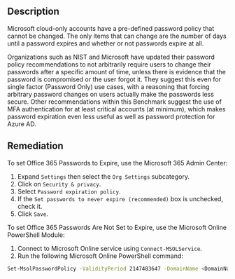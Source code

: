 ## Description

Microsoft cloud-only accounts have a pre-defined password policy that cannot be changed. The only items that can change are the number of days until a password expires and whether or not passwords expire at all.

Organizations such as NIST and Microsoft have updated their password policy recommendations to not arbitrarily require users to change their passwords after a specific amount of time, unless there is evidence that the password is compromised or the user forgot it. They suggest this even for single factor (Password Only) use cases, with a reasoning that forcing arbitrary password changes on users actually make the passwords less secure. Other recommendations within this Benchmark suggest the use of MFA authentication for at least critical accounts (at minimum), which makes password expiration even less useful as well as password protection for Azure AD.

## Remediation

To set Office 365 Passwords to Expire, use the Microsoft 365 Admin Center:

1. Expand `Settings` then select the `Org Settings` subcategory.
2. Click on `Security & privacy`.
3. Select `Password expiration policy`.
4. If the `Set passwords to never expire (recommended)` box is unchecked, check it.
5. Click `Save`.

To set Office 365 Passwords Are Not Set to Expire, use the Microsoft Online PowerShell Module:

1. Connect to Microsoft Online service using `Connect-MSOLService`.
2. Run the following Microsoft Online PowerShell command:

```bash
Set-MsolPasswordPolicy -ValidityPeriod 2147483647 -DomainName <DomainName> - NotificationDays 30
```
